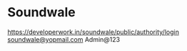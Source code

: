 # Soundwale

https://developerwork.in/soundwale/public/authority/login
soundwale@yopmail.com
Admin@123